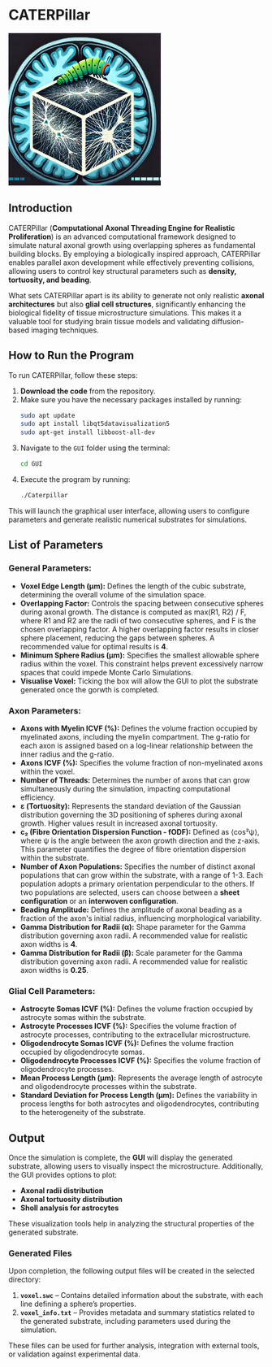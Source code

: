 # CATERPillar
<img src="logo_catrepillar.png" alt="Description" width="300">


## **Introduction**
CATERPillar (**Computational Axonal Threading Engine for Realistic Proliferation**) is an advanced computational framework designed to simulate natural axonal growth using overlapping spheres as fundamental building blocks. By employing a biologically inspired approach, CATERPillar enables parallel axon development while effectively preventing collisions, allowing users to control key structural parameters such as **density, tortuosity, and beading**.

What sets CATERPillar apart is its ability to generate not only realistic **axonal architectures** but also **glial cell structures**, significantly enhancing the biological fidelity of tissue microstructure simulations. This makes it a valuable tool for studying brain tissue models and validating diffusion-based imaging techniques.

## **How to Run the Program**
To run CATERPillar, follow these steps:

1. **Download the code** from the repository.
2. Make sure you have the necessary packages installed by running:
   ```bash
   sudo apt update
   sudo apt install libqt5datavisualization5
   sudo apt-get install libboost-all-dev
   ```
4. Navigate to the `GUI` folder using the terminal:
   ```bash
   cd GUI
   ```
5. Execute the program by running:
   ```bash
   ./Caterpillar
   ```

This will launch the graphical user interface, allowing users to configure parameters and generate realistic numerical substrates for simulations.


## **List of Parameters**

### **General Parameters:**
- **Voxel Edge Length (μm):** Defines the length of the cubic substrate, determining the overall volume of the simulation space.
- **Overlapping Factor:** Controls the spacing between consecutive spheres during axonal growth. The distance is computed as max(R1, R2) / F, where R1 and R2 are the radii of two consecutive spheres, and F is the chosen overlapping factor. A higher overlapping factor results in closer sphere placement, reducing the gaps between spheres. A recommended value for optimal results is **4**.
- **Minimum Sphere Radius (μm):** Specifies the smallest allowable sphere radius within the voxel. This constraint helps prevent excessively narrow spaces that could impede Monte Carlo Simulations.
- **Visualise Voxel:** Ticking the box will allow the GUI to plot the substrate generated once the gorwth is completed.
   
### **Axon Parameters:**
- **Axons with Myelin ICVF (%):** Defines the volume fraction occupied by myelinated axons, including the myelin compartment. The g-ratio for each axon is assigned based on a log-linear relationship between the inner radius and the g-ratio.
- **Axons ICVF (%):** Specifies the volume fraction of non-myelinated axons within the voxel.
- **Number of Threads:** Determines the number of axons that can grow simultaneously during the simulation, impacting computational efficiency.
- **ε (Tortuosity):** Represents the standard deviation of the Gaussian distribution governing the 3D positioning of spheres during axonal growth. Higher values result in increased axonal tortuosity.
- **c₂ (Fibre Orientation Dispersion Function - fODF):** Defined as ⟨cos²ψ⟩, where ψ is the angle between the axon growth direction and the z-axis. This parameter quantifies the degree of fibre orientation dispersion within the substrate.
- **Number of Axon Populations:** Specifies the number of distinct axonal populations that can grow within the substrate, with a range of 1-3. Each population adopts a primary orientation perpendicular to the others. If two populations are selected, users can choose between a **sheet configuration** or an **interwoven configuration**.
- **Beading Amplitude:** Defines the amplitude of axonal beading as a fraction of the axon's initial radius, influencing morphological variability.
- **Gamma Distribution for Radii (α):** Shape parameter for the Gamma distribution governing axon radii. A recommended value for realistic axon widths is **4**.
- **Gamma Distribution for Radii (β):** Scale parameter for the Gamma distribution governing axon radii. A recommended value for realistic axon widths is **0.25**.

### **Glial Cell Parameters:**
- **Astrocyte Somas ICVF (%):** Defines the volume fraction occupied by astrocyte somas within the substrate.
- **Astrocyte Processes ICVF (%):** Specifies the volume fraction of astrocyte processes, contributing to the extracellular microstructure.
- **Oligodendrocyte Somas ICVF (%):** Defines the volume fraction occupied by oligodendrocyte somas.
- **Oligodendrocyte Processes ICVF (%):** Specifies the volume fraction of oligodendrocyte processes.
- **Mean Process Length (μm):** Represents the average length of astrocyte and oligodendrocyte processes within the substrate.
- **Standard Deviation for Process Length (μm):** Defines the variability in process lengths for both astrocytes and oligodendrocytes, contributing to the heterogeneity of the substrate.

## **Output**

Once the simulation is complete, the **GUI** will display the generated substrate, allowing users to visually inspect the microstructure. Additionally, the GUI provides options to plot:
- **Axonal radii distribution**
- **Axonal tortuosity distribution**
- **Sholl analysis for astrocytes**

These visualization tools help in analyzing the structural properties of the generated substrate.

### **Generated Files**
Upon completion, the following output files will be created in the selected directory:

1. **`voxel.swc`** – Contains detailed information about the substrate, with each line defining a sphere’s properties.
2. **`voxel_info.txt`** – Provides metadata and summary statistics related to the generated substrate, including parameters used during the simulation.

These files can be used for further analysis, integration with external tools, or validation against experimental data.


